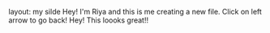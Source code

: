 layout: my silde
Hey! I'm Riya and this is me creating a new file.
Click on left arrow to go back!
Hey! This loooks great!!
